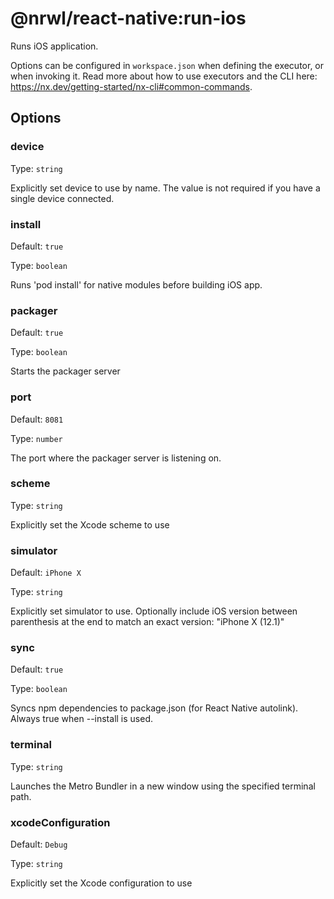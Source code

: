 # @nrwl/react-native:run-ios

Runs iOS application.

Options can be configured in `workspace.json` when defining the executor, or when invoking it.
Read more about how to use executors and the CLI here: https://nx.dev/getting-started/nx-cli#common-commands.

## Options

### device

Type: `string`

Explicitly set device to use by name. The value is not required if you have a single device connected.

### install

Default: `true`

Type: `boolean`

Runs 'pod install' for native modules before building iOS app.

### packager

Default: `true`

Type: `boolean`

Starts the packager server

### port

Default: `8081`

Type: `number`

The port where the packager server is listening on.

### scheme

Type: `string`

Explicitly set the Xcode scheme to use

### simulator

Default: `iPhone X`

Type: `string`

Explicitly set simulator to use. Optionally include iOS version between parenthesis at the end to match an exact version: "iPhone X (12.1)"

### sync

Default: `true`

Type: `boolean`

Syncs npm dependencies to package.json (for React Native autolink). Always true when --install is used.

### terminal

Type: `string`

Launches the Metro Bundler in a new window using the specified terminal path.

### xcodeConfiguration

Default: `Debug`

Type: `string`

Explicitly set the Xcode configuration to use
